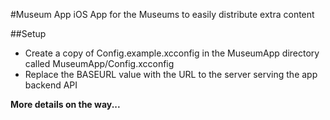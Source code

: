 #Museum App
iOS App for the Museums to easily distribute extra content

##Setup
* Create a copy of Config.example.xcconfig in the MuseumApp directory called MuseumApp/Config.xcconfig
* Replace the BASEURL value with the URL to the server serving the app backend API

**More details on the way...**
